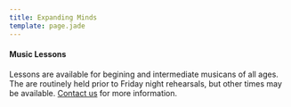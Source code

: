 ```yaml
---
title: Expanding Minds
template: page.jade
---
```


#### Music Lessons

Lessons are available for begining and intermediate musicans of all ages.
The are routinely held prior to Friday night rehearsals, but other times may be available.
[Contact us](contact.html "Contact Page") for more information.
